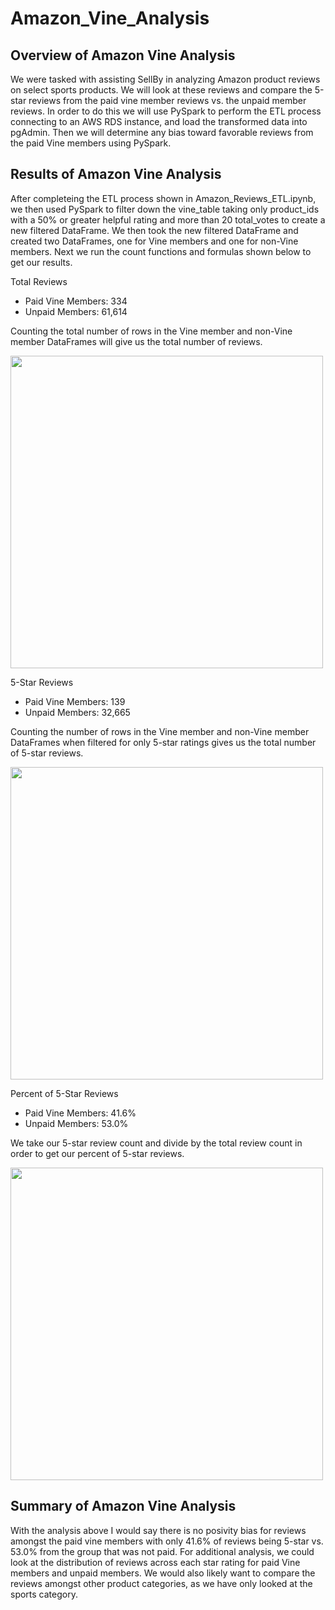 # Amazon_Vine_Analysis

## Overview of Amazon Vine Analysis
We were tasked with assisting SellBy in analyzing Amazon product reviews on select sports products. We will look at these reviews and compare the 5-star reviews from the paid vine member reviews vs. the unpaid member reviews. In order to do this we will use PySpark to perform the ETL process connecting to an AWS RDS instance, and load the transformed data into pgAdmin. Then we will determine any bias toward favorable reviews from the paid Vine members using PySpark.

## Results of Amazon Vine Analysis
After completeing the ETL process shown in Amazon_Reviews_ETL.ipynb, we then used PySpark to filter down the vine_table taking only product_ids with a 50% or greater helpful rating and more than 20 total_votes to create a new filtered DataFrame. We then took the new filtered DataFrame and created two DataFrames, one for Vine members and one for non-Vine members. Next we run the count functions and formulas shown below to get our results.

Total Reviews
- Paid Vine Members: 334
- Unpaid Members: 61,614

Counting the total number of rows in the Vine member and non-Vine member DataFrames will give us the total number of reviews.

<img src="img/Deliverable_1.png" width="500">

5-Star Reviews
- Paid Vine Members: 139
- Unpaid Members: 32,665

Counting the number of rows in the Vine member and non-Vine member DataFrames when filtered for only 5-star ratings gives us the total number of 5-star reviews.

<img src="img/Deliverable_1.png" width="500">

Percent of 5-Star Reviews
- Paid Vine Members: 41.6%
- Unpaid Members: 53.0%

We take our 5-star review count and divide by the total review count in order to get our percent of 5-star reviews.

<img src="img/Deliverable_1.png" width="500">

## Summary of Amazon Vine Analysis
With the analysis above I would say there is no posivity bias for reviews amongst the paid vine members with only 41.6% of reviews being 5-star vs. 53.0% from the group that was not paid. For additional analysis, we could look at the distribution of reviews across each star rating for paid Vine members and unpaid members. We would also likely want to compare the reviews amongst other product categories, as we have only looked at the sports category.  
